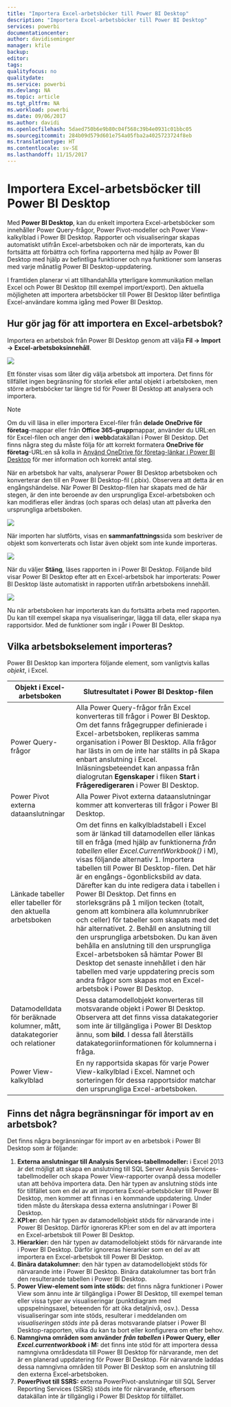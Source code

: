 ```yaml
---
title: "Importera Excel-arbetsböcker till Power BI Desktop"
description: "Importera Excel-arbetsböcker till Power BI Desktop"
services: powerbi
documentationcenter: 
author: davidiseminger
manager: kfile
backup: 
editor: 
tags: 
qualityfocus: no
qualitydate: 
ms.service: powerbi
ms.devlang: NA
ms.topic: article
ms.tgt_pltfrm: NA
ms.workload: powerbi
ms.date: 09/06/2017
ms.author: davidi
ms.openlocfilehash: 5daed750b6e9b80c04f568c39b4e0931c01bbc05
ms.sourcegitcommit: 284b09d579d601e754a05fba2a4025723724f8eb
ms.translationtype: HT
ms.contentlocale: sv-SE
ms.lasthandoff: 11/15/2017
---
```

# <a name="import-excel-workbooks-into-power-bi-desktop"></a>Importera Excel-arbetsböcker till Power BI Desktop
Med **Power BI Desktop**, kan du enkelt importera Excel-arbetsböcker som innehåller Power Query-frågor, Power Pivot-modeller och Power View-kalkylblad i Power BI Desktop. Rapporter och visualiseringar skapas automatiskt utifrån Excel-arbetsboken och när de importerats, kan du fortsätta att förbättra och förfina rapporterna med hjälp av Power BI Desktop med hjälp av befintliga funktioner och nya funktioner som lanseras med varje månatlig Power BI Desktop-uppdatering.

I framtiden planerar vi att tillhandahålla ytterligare kommunikation mellan Excel och Power BI Desktop (till exempel import/export). Den aktuella möjligheten att importera arbetsböcker till Power BI Desktop låter befintliga Excel-användare komma igång med Power BI Desktop.

## <a name="how-do-i-import-an-excel-workbook"></a>Hur gör jag för att importera en Excel-arbetsbok?
Importera en arbetsbok från Power BI Desktop genom att välja **Fil -\> Import -\> Excel-arbetsboksinnehåll**.

![](media/desktop-import-excel-workbooks/importexceltopbi_1.png)

Ett fönster visas som låter dig välja arbetsbok att importera. Det finns för tillfället ingen begränsning för storlek eller antal objekt i arbetsboken, men större arbetsböcker tar längre tid för Power BI Desktop att analysera och importera.

> [!NOTE]
> Om du vill läsa in eller importera Excel-filer från **delade OneDrive för företag**-mappar eller från **Office 365-grupp**mappar, använder du URL:en för Excel-filen och anger den i **webb**datakällan i Power BI Desktop. Det finns några steg du måste följa för att korrekt formatera **OneDrive för företag**-URL:en så kolla in [Använd OneDrive för företag-länkar i Power BI Desktop](desktop-use-onedrive-business-links.md) för mer information och korrekt antal steg.
> 
> 

När en arbetsbok har valts, analyserar Power BI Desktop arbetsboken och konverterar den till en Power BI Desktop-fil (.pbix). Observera att detta är en engångshändelse. När Power BI Desktop-filen har skapats med de här stegen, är den inte beroende av den ursprungliga Excel-arbetsboken och kan modifieras eller ändras (och sparas och delas) utan att påverka den ursprungliga arbetsboken.

![](media/desktop-import-excel-workbooks/importexceltopbi_2.png)

När importen har slutförts, visas en **sammanfattnings**sida som beskriver de objekt som konverterats och listar även objekt som inte kunde importeras.

![](media/desktop-import-excel-workbooks/importexceltopbi_3.png)

När du väljer **Stäng**, läses rapporten in i Power BI Desktop. Följande bild visar Power BI Desktop efter att en Excel-arbetsbok har importerats: Power BI Desktop läste automatiskt in rapporten utifrån arbetsbokens innehåll.

![](media/desktop-import-excel-workbooks/importexceltopbi_4.png)

Nu när arbetsboken har importerats kan du fortsätta arbeta med rapporten. Du kan till exempel skapa nya visualiseringar, lägga till data, eller skapa nya rapportsidor. Med de funktioner som ingår i Power BI Desktop.

## <a name="which-workbook-elements-are-imported"></a>Vilka arbetsbokselement importeras?
Power BI Desktop kan importera följande element, som vanligtvis kallas *objekt*, i Excel.

| Objekt i Excel-arbetsboken | Slutresultatet i Power BI Desktop-filen |
| --- | --- |
| Power Query-frågor |Alla Power Query-frågor från Excel konverteras till frågor i Power BI Desktop. Om det fanns frågegrupper definierade i Excel-arbetsboken, replikeras samma organisation i Power BI Desktop. Alla frågor har lästs in om de inte har ställts in på Skapa enbart anslutning i Excel. Inläsningsbeteendet kan anpassa från dialogrutan **Egenskaper** i fliken **Start** i **Frågeredigeraren** i Power BI Desktop. |
| Power Pivot externa dataanslutningar |Alla Power Pivot externa dataanslutningar kommer att konverteras till frågor i Power BI Desktop. |
| Länkade tabeller eller tabeller för den aktuella arbetsboken |Om det finns en kalkylbladstabell i Excel som är länkad till datamodellen eller länkas till en fråga (med hjälp av funktionerna *från tabellen* eller *Excel.CurrentWorkbook()* i M), visas följande alternativ     1. Importera tabellen till Power BI Desktop-filen. Det här är en engångs-ögonblicksbild av data. Därefter kan du inte redigera data i tabellen i Power BI Desktop. Det finns en storleksgräns på 1 miljon tecken (totalt, genom att kombinera alla kolumnrubriker och celler) för tabeller som skapats med det här alternativet.    2. Behåll en anslutning till den ursprungliga arbetsboken. Du kan även behålla en anslutning till den ursprungliga Excel-arbetsboken så hämtar Power BI Desktop det senaste innehållet i den här tabellen med varje uppdatering precis som andra frågor som skapas mot en Excel-arbetsbok i Power BI Desktop. |
| Datamodelldata för beräknade kolumner, mått, datakategorier och relationer |Dessa datamodellobjekt konverteras till motsvarande objekt i Power BI Desktop. Observera att det finns vissa datakategorier som inte är tillgängliga i Power BI Desktop ännu, som **bild**. I dessa fall återställs datakategoriinformationen för kolumnerna i fråga. |
| Power View-kalkylblad |En ny rapportsida skapas för varje Power View-kalkylblad i Excel. Namnet och sorteringen för dessa rapportsidor matchar den ursprungliga Excel-arbetsboken. |

## <a name="are-there-any-limitations-to-importing-a-workbook"></a>Finns det några begränsningar för import av en arbetsbok?
Det finns några begränsningar för import av en arbetsbok i Power BI Desktop som är följande:

1. **Externa anslutningar till Analysis Services-tabellmodeller:** i Excel 2013 är det möjligt att skapa en anslutning till SQL Server Analysis Services-tabellmodeller och skapa Power View-rapporter ovanpå dessa modeller utan att behöva importera data. Den här typen av anslutning stöds inte för tillfället som en del av att importera Excel-arbetsböcker till Power BI Desktop, men kommer att finnas i en kommande uppdatering. Under tiden måste du återskapa dessa externa anslutningar i Power BI Desktop.
2. **KPI:er:** den här typen av datamodellobjekt stöds för närvarande inte i Power BI Desktop. Därför ignoreras KPI:er som en del av att importera en Excel-arbetsbok till Power BI Desktop.
3. **Hierarkier:** den här typen av datamodellobjekt stöds för närvarande inte i Power BI Desktop. Därför ignoreras hierarkier som en del av att importera en Excel-arbetsbok till Power BI Desktop.
4. **Binära datakolumner:** den här typen av datamodellobjekt stöds för närvarande inte i Power BI Desktop. Binära datakolumner tas bort från den resulterande tabellen i Power BI Desktop.
5. **Power View-element som inte stöds:** det finns några funktioner i Power View som ännu inte är tillgängliga i Power BI Desktop, till exempel teman eller vissa typer av visualiseringar (punktdiagram med uppspelningsaxel, beteenden för att öka detaljnivå, osv.). Dessa visualiseringar som inte stöds, resulterar i meddelanden om *visualiseringen stöds inte* på deras motsvarande platser i Power BI Desktop-rapporten, vilka du kan ta bort eller konfigurera om efter behov.
6. **Namngivna områden som använder** ***från tabellen*** **i Power Query, eller** ***Excel.currentworkbook*** **i M:** det finns inte stöd för att importera dessa namngivna områdesdata till Power BI Desktop för närvarande, men det är en planerad uppdatering för Power BI Desktop. För närvarande laddas dessa namngivna områden till Power BI Desktop som en anslutning till den externa Excel-arbetsboken.
7. **PowerPivot till SSRS:** externa PowerPivot-anslutningar till SQL Server Reporting Services (SSRS) stöds inte för närvarande, eftersom datakällan inte är tillgänglig i Power BI Desktop för tillfället.

